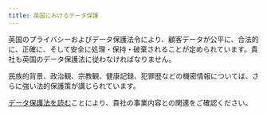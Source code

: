 ```yaml
---
title: 英国におけるデータ保護
---
```

英国のプライバシーおよびデータ保護法令により、顧客データが公平に、合法的に、正確に、そして安全に処理・保持・破棄されることが定められています。貴社も英国のデータ保護法に従わなければなりません。

民族的背景、政治観、宗教観、健康記録、犯罪歴などの機密情報については、さらに強い法的保護策が講じられています。

[データ保護法を読む](http://www.legislation.gov.uk/ukpga/1998/29/contents)ことにより、貴社の事業内容との関連をご確認ください。
